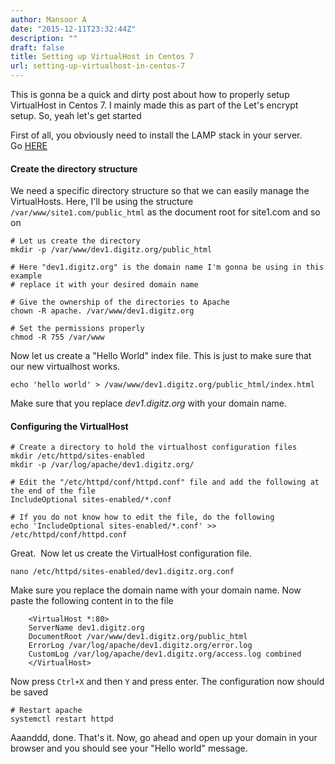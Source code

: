```yaml
---
author: Mansoor A
date: "2015-12-11T23:32:44Z"
description: ""
draft: false
title: Setting up VirtualHost in Centos 7
url: setting-up-virtualhost-in-centos-7
---
```



This is gonna be a quick and dirty post about how to properly setup VirtualHost in Centos 7. I mainly made this as part of the Let's encrypt setup. So, yeah let's get started

First of all, you obviously need to install the LAMP stack in your server. Go <a href="https://digitz.org/blog/how-to-setup-xampp-lamp-in-centos-7/" target="_blank">HERE</a>

#### Create the directory structure

We need a specific directory structure so that we can easily manage the VirtualHosts. Here, I'll be using the structure `/var/www/site1.com/public_html` as the document root for site1.com and so on

```
# Let us create the directory
mkdir -p /var/www/dev1.digitz.org/public_html

# Here "dev1.digitz.org" is the domain name I'm gonna be using in this example
# replace it with your desired domain name

# Give the ownership of the directories to Apache
chown -R apache. /var/www/dev1.digitz.org

# Set the permissions properly
chmod -R 755 /var/www
```

Now let us create a "Hello World" index file. This is just to make sure that our new virtualhost works.

```
echo 'hello world' > /vaw/www/dev1.digitz.org/public_html/index.html
```

Make sure that you replace *dev1.digitz.org* with your domain name.

#### Configuring the VirtualHost

```
# Create a directory to hold the virtualhost configuration files
mkdir /etc/httpd/sites-enabled
mkdir -p /var/log/apache/dev1.digitz.org/ 

# Edit the "/etc/httpd/conf/httpd.conf" file and add the following at the end of the file
IncludeOptional sites-enabled/*.conf

# If you do not know how to edit the file, do the following
echo 'IncludeOptional sites-enabled/*.conf' >> /etc/httpd/conf/httpd.conf
```

Great.  Now let us create the VirtualHost configuration file.

```
nano /etc/httpd/sites-enabled/dev1.digitz.org.conf
```

Make sure you replace the domain name with your domain name. Now paste the following content in to the file

```
	<VirtualHost *:80>
	ServerName dev1.digitz.org
	DocumentRoot /var/www/dev1.digitz.org/public_html
	ErrorLog /var/log/apache/dev1.digitz.org/error.log
	CustomLog /var/log/apache/dev1.digitz.org/access.log combined
	</VirtualHost>
```

Now press `Ctrl+X` and then `Y` and press enter. The configuration now should be saved

```
# Restart apache
systemctl restart httpd
```

Aaanddd, done. That's it. Now, go ahead and open up your domain in your browser and you should see your "Hello world" message.

